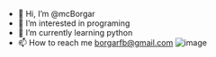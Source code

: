 - 👋 Hi, I’m @mcBorgar
- 👀 I’m interested in programing
- 🌱 I’m currently learning python
- 📫 How to reach me borgarfb@gmail.com
![image](https://github.com/user-attachments/assets/933d837c-ce4c-43df-a73f-6ee5773c5b9b)
